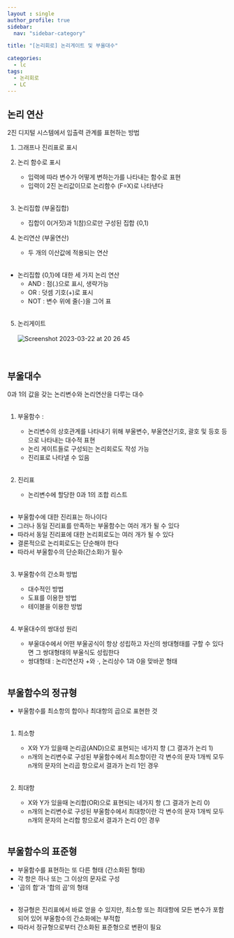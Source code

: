 ```yaml
---
layout : single
author_profile: true
sidebar: 
  nav: "sidebar-category"

title: "[논리회로] 논리게이트 및 부울대수"

categories:
  - lc
tags:
  - 논리회로
  - LC
---
```


## 논리 연산
2진 디지털 시스템에서 입출력 관계를 표현하는 방법<br>
1. 그래프나 진리표로 표시<br>
2. 논리 함수로 표시<br>
	- 입력에 따라 변수가 어떻게 변하는가를 나타내는 함수로 표현<br>
	- 입력이 2진 논리값이므로 논리함수 (F=X)로 나타낸다<br><br>

3. 논리집합 (부울집합)<br>
	- 집합이 0(거짓)과 1(참)으로만 구성된 집합 {0,1)<br>
4. 논리연산 (부울연산)<br>
	- 두 개의 이산값에 적용되는 연산<br><br>

* 논리집합 {0,1}에 대한 세 가지 논리 연산<br>
	- AND : 점(.)으로 표시, 생략가능<br>
	- OR : 덧셈 기호(+)로 표시<br>
	- NOT : 변수 위에 줄(-)을 그어 표<br><br>

5. 논리게이트<br><br>
![Screenshot 2023-03-22 at 20 26 45](https://user-images.githubusercontent.com/102012107/226890592-fba11ce3-58b0-45be-9dc5-73d07a65aa1c.JPG)

<br>

## 부울대수
0과 1의 값을 갖는 논리변수와 논리연산을 다루는 대수<br><br>

1. 부울함수 : <br>
	- 논리변수의 상호관계를 나타내기 위해 부울변수, 부울연산기호, 괄호 및 등호 등으로 나타내는 대수적 표현<br>
	- 논리 게이트들로 구성되는 논리회로도 작성 가능 <br>
	- 진리표로 나타낼 수 있음<br><br>

2. 진리표<br>
	- 논리변수에 할당한 0과 1의 조합 리스트<br><br>

* 부울함수에 대한 진리표는 하나이다<br>
* 그러나 동일 진리표를 만족하는 부울함수는 여러 개가 될 수 있다<br>
* 따라서 동일 진리표에 대한 논리회로도는 여러 개가 될 수 있다<br>
* 결론적으로 논리회로도는 단순해야 한다<br>
* 따라서 부울함수의 단순화(간소화)가 필수<br><br>

3. 부울함수의 간소화 방법<br>
	- 대수적인 방법<br>
	- 도표를 이용한 방법<br>
	- 테이블을 이용한 방법<br><br>

4. 부울대수의 쌍대성 원리<br>
	- 부울대수에서 어떤 부울공식이 항상 성립하고 자신의 쌍대형태를 구할 수 있다면 그 쌍대형태의 부울식도 성립한다<br>
	- 쌍대형태 : 논리연산자 +와 ·, 논리상수 1과 0을 맞바꾼 형태<br><br>


## 부울함수의 정규형
- 부울함수를 최소항의 합이나 최대항의 곱으로 표현한 것<br><br>

1. 최소항<br>
	- X와 Y가 있을때 논리곱(AND)으로 표현되는 네가지 항 (그 결과가 논리 1)<br>
	- n개의 논리변수로 구성된 부울함수에서 최소항이란 각 변수의 문자 1개씩 모두 n개의 문자의 논리곱 항으로서 결과가 논리 1인 경우 <br><br>
	
2. 최대항<br>
	-  X와 Y가 있을때 논리합(OR)으로 표현되는 네가지 항 (그 결과가 논리 0)<br>
	-  n개의 논리변수로 구성된 부울함수에서 최대항이란 각 변수의 문자 1개씩 모두 n개의 문자의 논리합 항으로서 결과가 논리 0인 경우 <br><br>

## 부울함수의 표준형
- 부울함수를 표현하는 또 다른 형태 (간소화된 형태)<br>
- 각 항은 하나 또는 그 이상의 문자로 구성<br>
- '곱의 합'과 '합의 곱'의 형태<br><br>

* 정규형은 진리표에서 바로 얻을 수 있지만, 최소항 또는 최대항에 모든 변수가 포함되어 있어 부울함수의 간소화에는 부적합<br>
* 따라서 정규형으로부터 간소화된 표준형으로 변환이 필요<br>

